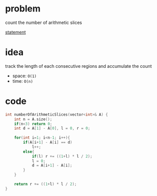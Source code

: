 # problem

count the number of arithmetic slices

[statement]()

# idea

track the length of each consecutive regions and accumulate the count

- space: `O(1)`
- time: `O(n)`

# code

```c++
int numberOfArithmeticSlices(vector<int>& A) { 
    int n = A.size();
    if(n<3) return 0;
    int d = A[1] - A[0], l = 0, r = 0;
    
    for(int i=1; i<n-1; i++){
        if(A[i+1] - A[i] == d)
            l++;
        else{
            if(l) r += ((1+l) * l / 2);
            l = 0;
            d = A[i+1] - A[i];
        }
    }
    
    return r += ((1+l) * l / 2);
}
```
